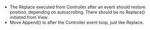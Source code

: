 * The Replace executed from Controller after an event should restore position, depending on autoscrolling. There should be no Replace() initiated from View.
* Move Append() to after the Controller event loop, just like Replace.

